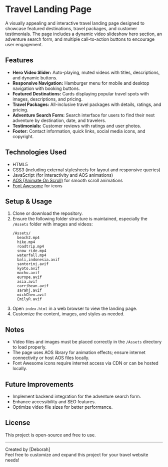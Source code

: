 # Travel Landing Page

A visually appealing and interactive travel landing page designed to showcase featured destinations, travel packages, and customer testimonials. The page includes a dynamic video slideshow hero section, an adventure search form, and multiple call-to-action buttons to encourage user engagement.

## Features

- **Hero Video Slider:** Auto-playing, muted videos with titles, descriptions, and dynamic buttons.
- **Responsive Navigation:** Hamburger menu for mobile and desktop navigation with booking buttons.
- **Featured Destinations:** Cards displaying popular travel spots with images, descriptions, and pricing.
- **Travel Packages:** All-inclusive travel packages with details, ratings, and pricing.
- **Adventure Search Form:** Search interface for users to find their next adventure by destination, date, and travelers.
- **Testimonials:** Customer reviews with ratings and user photos.
- **Footer:** Contact information, quick links, social media icons, and copyright.

## Technologies Used

- HTML5
- CSS3 (including external stylesheets for layout and responsive queries)
- JavaScript (for interactivity and AOS animations)
- [AOS (Animate On Scroll)](https://michalsnik.github.io/aos/) for smooth scroll animations
- [Font Awesome](https://fontawesome.com/) for icons

## Setup & Usage

1. Clone or download the repository.
2. Ensure the following folder structure is maintained, especially the `/Assets` folder with images and videos:
    ```
    /Assets/
      beach2.mp4
      hike.mp4
      roadtrip.mp4
      snow ride.mp4
      waterfall.mp4
      bali,indonesia.avif
      santorini.avif
      kyoto.avif
      machu.avif
      europe.avif
      asia.avif
      carribean.avif
      sarahj.avif
      michChen.avif
      EmilyR.avif
    ```
3. Open `index.html` in a web browser to view the landing page.
4. Customize the content, images, and styles as needed.

## Notes

- Video files and images must be placed correctly in the `/Assets` directory to load properly.
- The page uses AOS library for animation effects; ensure internet connectivity or host AOS files locally.
- Font Awesome icons require internet access via CDN or can be hosted locally.

## Future Improvements

- Implement backend integration for the adventure search form.
- Enhance accessibility and SEO features.
- Optimize video file sizes for better performance.

## License

This project is open-source and free to use.

---

Created by [Deborah]  
Feel free to customize and expand this project for your travel website needs!

